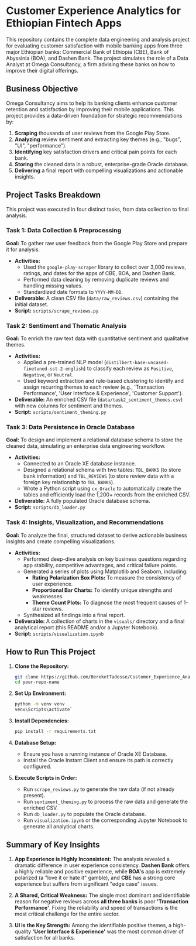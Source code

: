 # Customer Experience Analytics for Ethiopian Fintech Apps

This repository contains the complete data engineering and analysis project for evaluating customer satisfaction with mobile banking apps from three major Ethiopian banks: Commercial Bank of Ethiopia (CBE), Bank of Abyssinia (BOA), and Dashen Bank. The project simulates the role of a Data Analyst at Omega Consultancy, a firm advising these banks on how to improve their digital offerings.

## Business Objective

Omega Consultancy aims to help its banking clients enhance customer retention and satisfaction by improving their mobile applications. This project provides a data-driven foundation for strategic recommendations by:

1.  **Scraping** thousands of user reviews from the Google Play Store.
2.  **Analyzing** review sentiment and extracting key themes (e.g., "bugs", "UI", "performance").
3.  **Identifying** key satisfaction drivers and critical pain points for each bank.
4.  **Storing** the cleaned data in a robust, enterprise-grade Oracle database.
5.  **Delivering** a final report with compelling visualizations and actionable insights.
## Project Tasks Breakdown

This project was executed in four distinct tasks, from data collection to final analysis.

### Task 1: Data Collection & Preprocessing

**Goal:** To gather raw user feedback from the Google Play Store and prepare it for analysis.

*   **Activities:**
    *   Used the `google-play-scraper` library to collect over 3,000 reviews, ratings, and dates for the apps of CBE, BOA, and Dashen Bank.
    *   Performed data cleaning by removing duplicate reviews and handling missing values.
    *   Standardized date formats to `YYYY-MM-DD`.
*   **Deliverable:** A clean CSV file (`data/raw_reviews.csv`) containing the initial dataset.
*   **Script:** `scripts/scrape_reviews.py`

### Task 2: Sentiment and Thematic Analysis

**Goal:** To enrich the raw text data with quantitative sentiment and qualitative themes.

*   **Activities:**
    *   Applied a pre-trained NLP model (`distilbert-base-uncased-finetuned-sst-2-english`) to classify each review as `Positive`, `Negative`, or `Neutral`.
    *   Used keyword extraction and rule-based clustering to identify and assign recurring themes to each review (e.g., 'Transaction Performance', 'User Interface & Experience', 'Customer Support').
*   **Deliverable:** An enriched CSV file (`data/task2_sentiment_themes.csv`) with new columns for sentiment and themes.
*   **Script:** `scripts/sentiment_theming.py`

### Task 3: Data Persistence in Oracle Database

**Goal:** To design and implement a relational database schema to store the cleaned data, simulating an enterprise data engineering workflow.

*   **Activities:**
    *   Connected to an Oracle XE database instance.
    *   Designed a relational schema with two tables: `TBL_BANKS` (to store bank information) and `TBL_REVIEWS` (to store review data with a foreign key relationship to `TBL_BANKS`).
    *   Wrote a Python script using `cx_Oracle` to automatically create the tables and efficiently load the 1,200+ records from the enriched CSV.
*   **Deliverable:** A fully populated Oracle database schema.
*   **Script:** `scripts/db_loader.py`

### Task 4: Insights, Visualization, and Recommendations

**Goal:** To analyze the final, structured dataset to derive actionable business insights and create compelling visualizations.

*   **Activities:**
    *   Performed deep-dive analysis on key business questions regarding app stability, competitive advantages, and critical failure points.
    *   Generated a series of plots using Matplotlib and Seaborn, including:
        *   **Rating Polarization Box Plots:** To measure the consistency of user experience.
        *   **Proportional Bar Charts:** To identify unique strengths and weaknesses.
        *   **Theme Count Plots:** To diagnose the most frequent causes of 1-star reviews.
    *   Synthesized all findings into a final report.
*   **Deliverable:** A collection of charts in the `visuals/` directory and a final analytical report (this README and/or a Jupyter Notebook).
*   **Script:** `scripts/visualization.ipynb`
## How to Run This Project

1.  **Clone the Repository:**
    ```bash
    git clone https://github.com/BereketTadesse/Customer_Experience_Analytics_for_Fintech_Apps
    cd your-repo-name
    ```

2.  **Set Up Environment:**
    ```bash
    python -m venv venv
    venv\Scripts\activate`
    ```

3.  **Install Dependencies:**
    ```bash
    pip install -r requirements.txt
    ```

4.  **Database Setup:**
    -   Ensure you have a running instance of Oracle XE Database.
    -   Install the Oracle Instant Client and ensure its path is correctly configured.

5.  **Execute Scripts in Order:**
    -   Run `scrape_reviews.py` to generate the raw data (if not already present).
    -   Run `sentiment_theming.py` to process the raw data and generate the enriched CSV.
    -   Run `db_loader.py` to populate the Oracle database.
    -   Run `visualization.ipynb` or the corresponding Jupyter Notebook to generate all analytical charts.

## Summary of Key Insights

1.  **App Experience is Highly Inconsistent:** The analysis revealed a dramatic difference in user experience consistency. **Dashen Bank** offers a highly reliable and positive experience, while **BOA's** app is extremely polarized (a "love it or hate it" gamble), and **CBE** has a strong core experience but suffers from significant "edge case" issues.

2.  **A Shared, Critical Weakness:** The single most dominant and identifiable reason for negative reviews across **all three banks** is poor **'Transaction Performance'**. Fixing the reliability and speed of transactions is the most critical challenge for the entire sector.

3.  **UI is the Key Strength:** Among the identifiable positive themes, a high-quality **'User Interface & Experience'** was the most common driver of satisfaction for all banks.